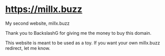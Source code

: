 # https://millx.buzz
My second website, millx.buzz

Thank you to BackslashG for giving me the money to buy this domain.


This website is meant to be used as a toy.
If you want your own millx.buzz redirect, let me know.
